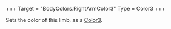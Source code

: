 +++
Target = "BodyColors.RightArmColor3"
Type = Color3
+++

Sets the color of this limb, as a [Color3](https://developer.roblox.com/api-reference/datatype/Color3).